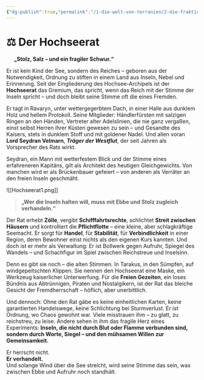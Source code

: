 ```yaml
---
{"dg-publish":true,"permalink":"/1-die-welt-von-terranien/2-die-fraktionen/2-kleinere-gruppierungen/hochseerat/"}
---
```


# ⚖️ **Der Hochseerat**
$\quad$
**„Stolz, Salz – und ein fragiler Schwur.“**

Er ist kein Kind der See, sondern des Reiches – geboren aus der Notwendigkeit, Ordnung zu stiften in einem Land aus Inseln, Nebel und Erinnerung. Seit der Eingliederung des Hochsee-Archipels ist der **Hochseerat** das Gremium, das spricht, wenn das Reich mit der Stimme der Inseln spricht – und doch bleibt seine Stimme oft die eines Fremden.

Er tagt in Ravaryn, unter wettergegerbtem Dach, in einer Halle aus dunklem Holz und hellem Protokoll. Seine Mitglieder: Händlerfürsten mit salzigen Ringen an den Händen, Vertreter alter Adelslinien, die nie ganz vergaßen, einst selbst Herren ihrer Küsten gewesen zu sein – und Gesandte des Kaisers, stets in dunklem Stoff und mit goldener Nadel. Und allen voran **Lord Seydran Velmarn**, **_Träger der Westflut_**, der seit Jahren als Vorsprecher des Rats wirkt.

Seydran, ein Mann mit wetterfestem Blick und der Stimme eines erfahreneren Kapitäns, gilt als Architekt des heutigen Gleichgewichts. Von manchen wird er als Brückenbauer gefeiert – von anderen als Verräter an den freien Inseln geschmäht.

![[Hochseerat1.png]]

> **„Wer die Inseln halten will, muss mit Ebbe und Stolz zugleich verhandeln.“**

Der Rat erhebt **Zölle**, vergibt **Schifffahrtsrechte**, schlichtet **Streit zwischen Häusern** und kontrolliert die **Pflichtflotte** – eine kleine, aber schlagkräftige Seemacht. Er sorgt für **Handel**, für **Stabilität**, für **Verbindlichkeit** in einer Region, deren Bewohner einst nichts als den eigenen Kurs kannten. Und doch ist er mehr als Verwaltung: Er ist Bollwerk gegen Aufruhr, Spiegel des Wandels – und Schachfigur im Spiel zwischen Reichstreue und Inselsinn.

Denn es gibt sie noch – die alten Stimmen. In Tarakus, in den Sümpfen, auf windgepeitschten Klippen. Sie nennen den Hochseerat eine Maske, ein Werkzeug kaiserlicher Unterwerfung. Für die **Freien Gezeiten**, ein loses Bündnis aus Abtrünnigen, Piraten und Nostalgikern, ist der Rat das bleiche Gesicht der Fremdherrschaft – höflich, aber unerbittlich.

Und dennoch: Ohne den Rat gäbe es keine einheitlichen Karten, keine garantierten Handelswege, keine Schlichtung bei Sturmverlust. Er ist Ordnung, wo Chaos gewohnt war. Viele misstrauen ihm – zu glatt, zu reichstreu, zu leise. Andere sehen in ihm das fragile Herz eines Experiments: **Inseln, die nicht durch Blut oder Flamme verbunden sind, sondern durch Worte, Siegel – und den mühsamen Willen zur Gemeinsamkeit.**

Er herrscht nicht.  
**Er verhandelt.**  
Und solange Wind über die See streicht, wird seine Stimme das sein, was zwischen Ebbe und Aufruhr noch standhält.